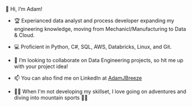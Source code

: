 👋 Hi, I’m Adam!

- 🏆 Experianced data analyst and process developer expanding my engineering knowledge, moving from Mechanicl/Manufacturing to Data & Cloud.
- 💻 Proficient in Python, C#, SQL, AWS, Databricks, Linux, and Git.
- 💞️ I’m looking to collaborate on Data Engineering projects, so hit me up with your project idea!
- 📫 You can also find me on LinkedIn at [AdamJBreeze](https://www.linkedin.com/in/adamjbreeze/)

- 🤸‍♂️ When I'm not developing my skillset, I love going on adventures and diving into mountain sports 🚵‍♂️

<!---
AdamBreeze1/AdamBreeze1 is a ✨ special ✨ repository because its `README.md` (this file) appears on your GitHub profile.
You can click the Preview link to take a look at your changes.
--->
